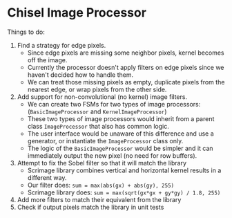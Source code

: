 # Chisel Image Processor

Things to do:
1. Find a strategy for edge pixels.
    - Since edge pixels are missing some neighbor pixels, kernel becomes off the image.
    - Currently the processor doesn't apply filters on edge pixels since we haven't decided how to handle them.
    - We can treat those missing pixels as empty, duplicate pixels from the nearest edge, or wrap pixels from the other side.
1. Add support for non-convolutional (no kernel) image filters.
    - We can create two FSMs for two types of image processors: (`BasicImageProcessor` and `KernelImageProcessor`)
    - These two types of image processors would inherit from a parent class `ImageProcessor` that also has common logic.
    - The user interface would be unaware of this difference and use a generator, or instantiate the `ImageProcessor` class only.
    - The logic of the `BasicImageProcessor` would be simpler and it can immediately output the new pixel (no need for row buffers).
1. Attempt to fix the Sobel filter so that it will match the library
    - Scrimage library combines vertical and horizontal kernel results in a different way.
    - Our filter does: `sum = max(abs(gx) + abs(gy), 255)`
    - Scrimage library does: `sum = max(sqrt(gx*gx + gy*gy) / 1.8, 255)`
1. Add more filters to match their equivalent from the library
1. Check if output pixels match the library in unit tests
